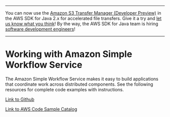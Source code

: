 --------

You can now use the [Amazon S3 Transfer Manager \(Developer Preview\)](https://bit.ly/2WQebiP) in the AWS SDK for Java 2\.x for accelerated file transfers\. Give it a try and [let us know what you think](https://bit.ly/3zT1YYM)\! By the way, the AWS SDK for Java team is hiring [software development engineers](https://github.com/aws/aws-sdk-java-v2/issues/3156)\!

--------

# Working with Amazon Simple Workflow Service<a name="examples-swf"></a>

The Amazon Simple Workflow Service makes it easy to build applications that coordinate work across distributed components\. See the following resources for complete code examples with instructions\.

 [Link to Github](https://github.com/awsdocs/aws-doc-sdk-examples/tree/master/javav2/example_code/swf) 

 [Link to AWS Code Sample Catalog](http://docs.aws.amazon.com/code-samples/latest/catalog/code-catalog-javav2-example_code-swf.html) 